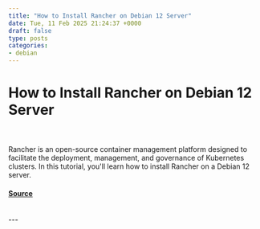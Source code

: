 ```yaml
---
title: "How to Install Rancher on Debian 12 Server"
date: Tue, 11 Feb 2025 21:24:37 +0000
draft: false
type: posts
categories: 
- debian
---
```

# How to Install Rancher on Debian 12 Server

<br/>

<br/>
Rancher is an open-source container management platform designed to facilitate the deployment, management, and governance of Kubernetes clusters. In this tutorial, you'll learn how to install Rancher on a Debian 12 server.

#### [Source](https://www.howtoforge.com/tutorial/debian-rancher-docker-container-manager/)

<br/>
---
